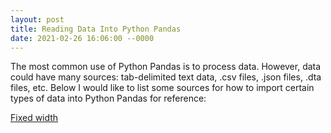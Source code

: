 ```yaml
---
layout: post
title: Reading Data Into Python Pandas
date: 2021-02-26 16:06:00 --0000
---
```


The most common use of Python Pandas is to process data. However, data could have many sources: tab-delimited text data, .csv files, .json files, .dta files, etc. Below I would like to list some sources for how to import certain types of data into Python Pandas for reference:

[Fixed width](https://stackoverflow.com/questions/27416031/pandas-read-fwf-not-loading-entire-content-of-file)

